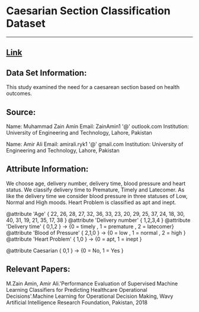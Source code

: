 # Caesarian Section Classification Dataset
---
## [Link](https://archive.ics.uci.edu/ml/datasets/Caesarian+Section+Classification+Dataset)

## Data Set Information:
This study examined the need for a caesarean section based on health outcomes.

## Source:

Name: Muhammad Zain Amin
Email: ZainAmin1 '@' outlook.com
Institution: University of Engineering and Technology, Lahore, Pakistan

Name: Amir Ali
Email: amirali.ryk1 '@' gmail.com
Institution: University of Engineering and Technology, Lahore, Pakistan

## Attribute Information:

We choose age, delivery number, delivery time, blood pressure and heart status.
We classify delivery time to Premature, Timely and Latecomer. As like the delivery time we consider blood pressure in three statuses of Low, Normal and High moods. Heart Problem is classified as apt and inept.

@attribute 'Age' { 22, 26, 28, 27, 32, 36, 33, 23, 20, 29, 25, 37, 24, 18, 30, 40, 31, 19, 21, 35, 17, 38 }
@attribute 'Delivery number' { 1,2,3,4 }
@attribute 'Delivery time' { 0,1,2 } -> {0 = timely , 1 = premature , 2 = latecomer}
@attribute 'Blood of Pressure' { 2,1,0 } -> {0 = low , 1 = normal , 2 = high }
@attribute 'Heart Problem' { 1,0 } -> {0 = apt, 1 = inept }

@attribute Caesarian { 0,1 } -> {0 = No, 1 = Yes }

## Relevant Papers:

M.Zain Amin, Amir Ali.'Performance Evaluation of Supervised Machine Learning Classifiers for Predicting Healthcare Operational Decisions'.Machine Learning for Operational Decision Making, Wavy Artificial Intelligence Research Foundation, Pakistan, 2018